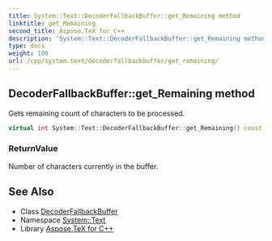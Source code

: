 ```yaml
---
title: System::Text::DecoderFallbackBuffer::get_Remaining method
linktitle: get_Remaining
second_title: Aspose.TeX for C++
description: 'System::Text::DecoderFallbackBuffer::get_Remaining method. Gets remaining count of characters to be processed in C++.'
type: docs
weight: 100
url: /cpp/system.text/decoderfallbackbuffer/get_remaining/
---
```

## DecoderFallbackBuffer::get_Remaining method


Gets remaining count of characters to be processed.

```cpp
virtual int System::Text::DecoderFallbackBuffer::get_Remaining() const =0
```


### ReturnValue

Number of characters currently in the buffer.

## See Also

* Class [DecoderFallbackBuffer](../)
* Namespace [System::Text](../../)
* Library [Aspose.TeX for C++](../../../)
